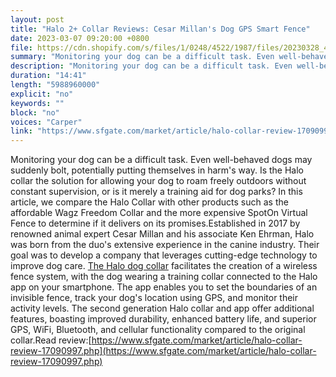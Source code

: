 ```yaml
---
layout: post
title: "Halo 2+ Collar Reviews: Cesar Millan's Dog GPS Smart Fence"
date: 2023-03-07 09:20:00 +0800
file: https://cdn.shopify.com/s/files/1/0248/4522/1987/files/20230328_4.mp3?v=1679962945
summary: "Monitoring your dog can be a difficult task. Even well-behaved dogs may suddenly bolt, potentially putting themselves in harm's way. Is the Halo collar the solution for allowing your dog to roam freely outdoors without constant supervision, or is it merely a training aid for dog parks? In this article, we compare the Halo Collar with other products such as the affordable Wagz Freedom Collar and the more expensive SpotOn Virtual Fence to determine if it delivers on its promises.Established in 2017 by renowned animal expert Cesar Millan and his associate Ken Ehrman, Halo was born from the duo's extensive experience in the canine industry. Their goal was to develop a company that leverages cutting-edge technology to improve dog care. The Halo dog collar facilitates the creation of a wireless fence system, with the dog wearing a training collar connected to the Halo app on your smartphone. The app enables you to set the boundaries of an invisible fence, track your dog's location using GPS, and monitor their activity levels. The second generation Halo collar and app offer additional features, boasting improved durability, enhanced battery life, and superior GPS, WiFi, Bluetooth, and cellular functionality compared to the original collar."
description: "Monitoring your dog can be a difficult task. Even well-behaved dogs may suddenly bolt, potentially putting themselves in harm's way. Is the Halo collar the solution for allowing your dog to roam freely outdoors without constant supervision, or is it merely a training aid for dog parks? In this article, we compare the Halo Collar with other products such as the affordable Wagz Freedom Collar and the more expensive SpotOn Virtual Fence to determine if it delivers on its promises.Established in 2017 by renowned animal expert Cesar Millan and his associate Ken Ehrman, Halo was born from the duo's extensive experience in the canine industry. Their goal was to develop a company that leverages cutting-edge technology to improve dog care. <a href='https://www.sfgate.com/market/article/halo-collar-review-17090997.php'>The Halo dog collar</a> facilitates the creation of a wireless fence system, with the dog wearing a training collar connected to the Halo app on your smartphone. The app enables you to set the boundaries of an invisible fence, track your dog's location using GPS, and monitor their activity levels. The second generation Halo collar and app offer additional features, boasting improved durability, enhanced battery life, and superior GPS, WiFi, Bluetooth, and cellular functionality compared to the original collar.Read review:<a href='https://www.sfgate.com/market/article/halo-collar-review-17090997.php'>https://www.sfgate.com/market/article/halo-collar-review-17090997.php</a> "
duration: "14:41"
length: "5988960000"
explicit: "no"
keywords: ""
block: "no"
voices: "Carper"
link: "https://www.sfgate.com/market/article/halo-collar-review-17090997.php"
---
```


Monitoring your dog can be a difficult task. Even well-behaved dogs may suddenly bolt, potentially putting themselves in harm's way. Is the Halo collar the solution for allowing your dog to roam freely outdoors without constant supervision, or is it merely a training aid for dog parks? In this article, we compare the Halo Collar with other products such as the affordable Wagz Freedom Collar and the more expensive SpotOn Virtual Fence to determine if it delivers on its promises.Established in 2017 by renowned animal expert Cesar Millan and his associate Ken Ehrman, Halo was born from the duo's extensive experience in the canine industry. Their goal was to develop a company that leverages cutting-edge technology to improve dog care. [The Halo dog collar](https://www.sfgate.com/market/article/halo-collar-review-17090997.php) facilitates the creation of a wireless fence system, with the dog wearing a training collar connected to the Halo app on your smartphone. The app enables you to set the boundaries of an invisible fence, track your dog's location using GPS, and monitor their activity levels. The second generation Halo collar and app offer additional features, boasting improved durability, enhanced battery life, and superior GPS, WiFi, Bluetooth, and cellular functionality compared to the original collar.Read review:[https://www.sfgate.com/market/article/halo-collar-review-17090997.php](https://www.sfgate.com/market/article/halo-collar-review-17090997.php)
